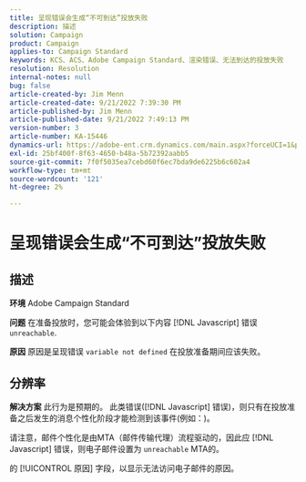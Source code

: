 ```yaml
---
title: 呈现错误会生成“不可到达”投放失败
description: 描述
solution: Campaign
product: Campaign
applies-to: Campaign Standard
keywords: KCS、ACS、Adobe Campaign Standard、渲染错误、无法到达的投放失败
resolution: Resolution
internal-notes: null
bug: false
article-created-by: Jim Menn
article-created-date: 9/21/2022 7:39:30 PM
article-published-by: Jim Menn
article-published-date: 9/21/2022 7:49:13 PM
version-number: 3
article-number: KA-15446
dynamics-url: https://adobe-ent.crm.dynamics.com/main.aspx?forceUCI=1&pagetype=entityrecord&etn=knowledgearticle&id=31bf9718-e539-ed11-9db1-0022480866ad
exl-id: 25bf400f-8f63-4650-b48a-5b72392aabb5
source-git-commit: 7f0f5035ea7cebd60f6ec7bda9de6225b6c602a4
workflow-type: tm+mt
source-wordcount: '121'
ht-degree: 2%

---
```


# 呈现错误会生成“不可到达”投放失败

## 描述


<b>环境</b>
Adobe Campaign Standard

<b>问题</b>
在准备投放时，您可能会体验到以下内容 [!DNL Javascript] 错误 `unreachable`.

<b>原因</b>
原因是呈现错误 `variable not defined` 在投放准备期间应该失败。


## 分辨率


<b>解决方案</b>
此行为是预期的。 此类错误([!DNL Javascript] 错误)，则只有在投放准备之后发生的消息个性化阶段才能检测到该事件(例如：)。

请注意，邮件个性化是由MTA（邮件传输代理）流程驱动的，因此应 [!DNL Javascript] 错误，则电子邮件设置为 `unreachable` MTA的。

的 [!UICONTROL 原因] 字段，以显示无法访问电子邮件的原因。
